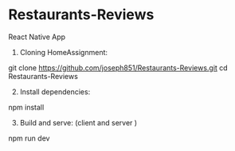 # Restaurants-Reviews

React Native App

1. Cloning HomeAssignment:

  git clone https://github.com/joseph851/Restaurants-Reviews.git
  cd Restaurants-Reviews
  
2. Install dependencies:

  npm install

3. Build and serve: (client and server )

  npm run dev
